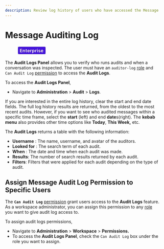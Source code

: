 ```yaml
---
description: Review log history of users who have accessed the Message Auditing Panel.
---
```


# Message Auditing Log

<figure><img src="../.gitbook/assets/2021-06-10_22-31-38 (3) (3) (3) (3) (3) (3) (3) (3) (3) (2) (3) (1) (1) (1) (1) (2) (1) (1) (1) (1) (1) (1) (4) (1) (1) (1) (1) (1) (1) (1) (41).jpg" alt=""><figcaption></figcaption></figure>

The **Audit Logs Panel** allows you to verify who runs audits and when a conversation was inspected. The user must have an `auditor-log` [role](../setup-and-configure/roles-in-rocket.chat.md) and `Can Audit Log` [permission](workspace-administration/permissions/) to access the **Audit Logs**.

To access the **Audit Logs Panel**,

* Navigate to **Administration** > **Audit** > **Logs**.

If you are interested in the entire log history, clear the start and end date fields. The full log history results are returned, from the oldest to the most recent audits. However, if you want to see who audited messages within a specific time frame, select the **start** (left) and end **date**s(right). The **kebab** **menu** also provides other time options like **Today**, **This Week,** etc.

The **Audit Logs** returns a table with the following information:

* **Username** : The name, username, and avatar of the auditors.
* **Looked for** : The search term of each audit.
* **When** : The date and time when each audit was made.
* **Results**: The number of search results returned by each audit.
* **Filters**: Filters that were applied for each audit depending on the type of audit.

## Assign Message Audit Log Permission to Specific Users

The **`Can Audit Log`** [permission](workspace-administration/permissions/) grant users access to the **Audit** **Logs** feature. As a workspace administrator, you can assign this permission to any [role ](workspace-administration/permissions/#roles)you want to give audit log access to.

To assign audit logs permissions,

* Navigate to **Administration** > **Workspace** > **Permissions.**
* To access the **Audit Logs Panel**, check the `Can Audit Log` box under the role you want to assign.
